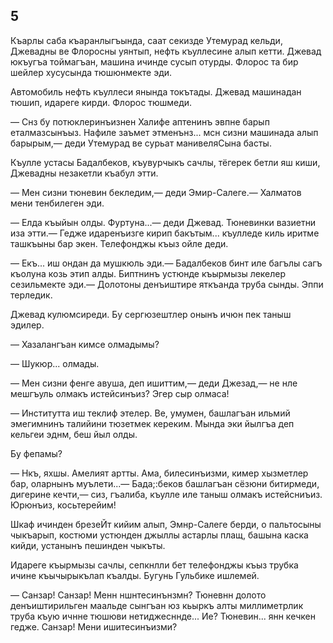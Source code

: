 ## 5

Къарлы саба къаранлыгъында, саат секизде Утемурад кельди, Джевадны ве Флоросны уянтып, нефть къуллесине алып кетти.
Джевад юкъугъа тоймагъан, машина ичинде сусып отурды.
Флорос та бир шейлер хусусында тюшюнмекте эди.

Автомобиль нефть къуллеси янында токътады.
Джевад машинадан тюшип, идареге кирди.
Флорос тюшмеди.

— Снз бу потюклеринъизнен Халифе аптенинъ эвпне барып еталмазсынъыз.
Нафиле заъмет этменънз... мсн сизни машинада алып барырым,— деди Утемурад ве сурьат манивеляСына басты.

Къулле устасы Бадалбеков, къувурчыкъ сачлы, тёгерек бетли яш киши, Джевадны незакетли къабул этти.

— Мен сизни тюневин бекледим,— деди Эмир-Салеге.— Халматов мени тенбилеген эди.

— Елда къыйын олды.
Фуртуна...— деди Джевад.
Тюневинки вазиетни иза этти.— Гедже идаренъизге кирип бакътым... къулледе киль иритме ташкъыны бар экен.
Телефонджы къыз ойле деди.

— Екъ... иш ондан да мушкюль эди.— Бадалбеков бинт иле багълы сагъ къолуна козь этип алды.
Биптнинъ устюнде къырмызы лекелер сезильмекте эди.— Долотоны денъиштире яткъанда труба сынды.
Эппи терледик.

Джевад кулюмсиреди.
Бу сергюзештлер онынъ ичюн пек таныш эдилер.

— Хазалангъан кимсе олмадымы?

— Шукюр... олмады.

— Мен сизни фенге авуша, деп ишиттим,— деди Джезад,— не нле мешгъуль олмакъ истейсинъиз?
Эгер сыр олмаса!

— Институтта иш теклиф этелер.
Ве, умумен, башлагъан ильмий эмегимнинъ талийини тюзетмек кереким.
Мында эки йылгъа деп кельгеи эднм, беш йыл олды.

Бу фепамы?

— Нкъ, яхшы.
Амелият артты.
Ама, билесинъизми, кимер хызметлер бар, оларнынъ муълети...— Бада;:беков башлагъан сёзюни битирмеди, дигерине кечти,— сиз, гъалиба, къулле иле таныш олмакъ истейсниъиз.
Юрюнъиз, косьтерейим!

Шкаф ичинден брезеЙт кийим алып, Эмнр-Салеге берди, о пальтосыны чыкъарып, костюми устюнден джыллы астарлы плащ, башына каска кийди, устанынъ пешинден чыкъты.

Идареге къырмызы сачлы, сепкнлли бет телефонджы къыз трубка ичине къычырыкълап къалды.
Бугунь Гульбике ишлемей.

— Санзар!
Санзар!
Менн ншнтесинънзмн?
Тюневнн долото денъиштирильген маальде сынгъан юз кьыркъ алты миллиметрлик труба къую ичнне тюшюви нетиджесннде...
Ие?
Тюневин... янн кечкен гедже.
Санзар!
Мени ишитесинъизми?
